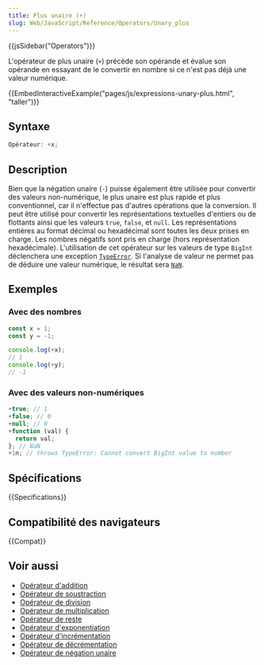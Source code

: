 ```yaml
---
title: Plus unaire (+)
slug: Web/JavaScript/Reference/Operators/Unary_plus
---
```


{{jsSidebar("Operators")}}

L'opérateur de plus unaire (`+`) précède son opérande et évalue son opérande en essayant de le convertir en nombre si ce n'est pas déjà une valeur numérique.

{{EmbedInteractiveExample("pages/js/expressions-unary-plus.html", "taller")}}

## Syntaxe

```js
Opérateur: +x;
```

## Description

Bien que la négation unaire (`-`) puisse également être utilisée pour convertir des valeurs non-numérique, le plus unaire est plus rapide et plus conventionnel, car il n'effectue pas d'autres opérations que la conversion. Il peut être utilisé pour convertir les représentations textuelles d'entiers ou de flottants ainsi que les valeurs `true`, `false`, et `null`. Les représentations entières au format décimal ou hexadécimal sont toutes les deux prises en charge. Les nombres négatifs sont pris en charge (hors représentation hexadécimale). L'utilisation de cet opérateur sur les valeurs de type `BigInt` déclenchera une exception [`TypeError`](/fr/docs/Web/JavaScript/Reference/Global_Objects/TypeError). Si l'analyse de valeur ne permet pas de déduire une valeur numérique, le résultat sera [`NaN`](/fr/docs/Web/JavaScript/Reference/Global_Objects/NaN).

## Exemples

### Avec des nombres

```js
const x = 1;
const y = -1;

console.log(+x);
// 1
console.log(+y);
// -1
```

### Avec des valeurs non-numériques

```js
+true; // 1
+false; // 0
+null; // 0
+function (val) {
  return val;
}; // NaN
+1n; // throws TypeError: Cannot convert BigInt value to number
```

## Spécifications

{{Specifications}}

## Compatibilité des navigateurs

{{Compat}}

## Voir aussi

- [Opérateur d'addition](/fr/docs/Web/JavaScript/Reference/Operators/Addition)
- [Opérateur de soustraction](/fr/docs/Web/JavaScript/Reference/Operators/Subtraction)
- [Opérateur de division](/fr/docs/Web/JavaScript/Reference/Operators/Division)
- [Opérateur de multiplication](/fr/docs/Web/JavaScript/Reference/Operators/Multiplication)
- [Opérateur de reste](/fr/docs/Web/JavaScript/Reference/Operators/Remainder)
- [Opérateur d'exponentiation](/fr/docs/Web/JavaScript/Reference/Operators/Exponentiation)
- [Opérateur d'incrémentation](/fr/docs/Web/JavaScript/Reference/Operators/Increment)
- [Opérateur de décrémentation](/fr/docs/Web/JavaScript/Reference/Operators/Decrement)
- [Opérateur de négation unaire](/fr/docs/Web/JavaScript/Reference/Operators/Unary_negation)
